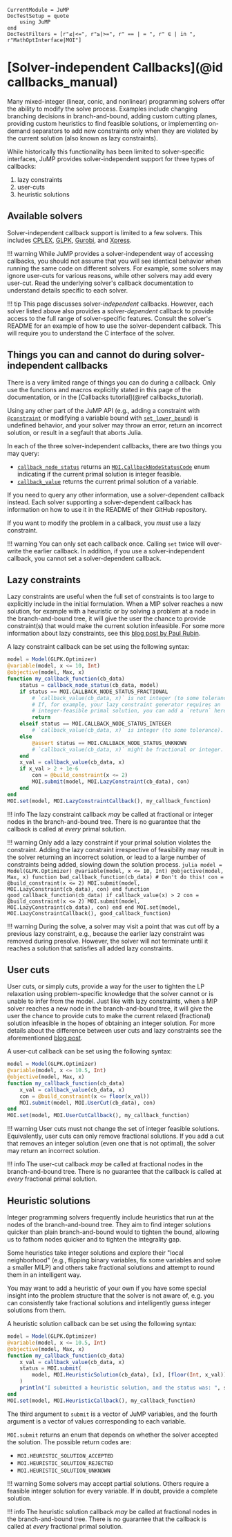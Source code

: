 ```@meta
CurrentModule = JuMP
DocTestSetup = quote
    using JuMP
end
DocTestFilters = [r"≤|<=", r"≥|>=", r" == | = ", r" ∈ | in ", r"MathOptInterface|MOI"]
```

# [Solver-independent Callbacks](@id callbacks_manual)

Many mixed-integer (linear, conic, and nonlinear) programming solvers offer
the ability to modify the solve process. Examples include changing branching
decisions in branch-and-bound, adding custom cutting planes, providing custom
heuristics to find feasible solutions, or implementing on-demand separators to
add new constraints only when they are violated by the current solution (also
known as lazy constraints).

While historically this functionality has been limited to solver-specific
interfaces, JuMP provides solver-independent support for three types of
callbacks:

 1. lazy constraints
 2. user-cuts
 3. heuristic solutions

## Available solvers

Solver-independent callback support is limited to a few solvers. This includes
[CPLEX](https://github.com/jump-dev/CPLEX.jl),
[GLPK](https://github.com/jump-dev/GLPK.jl),
[Gurobi](https://github.com/jump-dev/Gurobi.jl), and
[Xpress](https://github.com/jump-dev/Xpress.jl).

!!! warning
    While JuMP provides a solver-independent way of accessing callbacks, you
    should not assume that you will see identical behavior when running the same
    code on different solvers. For example, some solvers may ignore user-cuts
    for various reasons, while other solvers may add every user-cut. Read the
    underlying solver's callback documentation to understand details specific to
    each solver.

!!! tip
    This page discusses solver-_independent_ callbacks. However, each solver
    listed above also provides a solver-_dependent_ callback to provide access
    to the full range of solver-specific features. Consult the solver's README
    for an example of how to use the solver-dependent callback. This will
    require you to understand the C interface of the solver.

## Things you can and cannot do during solver-independent callbacks

There is a very limited range of things you can do during a callback. Only use
the functions and macros explicitly stated in this page of the documentation, or
in the [Callbacks tutorial](@ref callbacks_tutorial).

Using any other part of the JuMP API (e.g., adding a constraint with [`@constraint`](@ref)
or modifying a variable bound with [`set_lower_bound`](@ref)) is undefined
behavior, and your solver may throw an error, return an incorrect solution, or
result in a segfault that aborts Julia.

In each of the three solver-independent callbacks, there are two things you may
query:
 - [`callback_node_status`](@ref) returns an [`MOI.CallbackNodeStatusCode`](@ref)
   enum indicating if the current primal solution is integer feasible.
 - [`callback_value`](@ref) returns the current primal solution of a variable.

If you need to query any other information, use a solver-dependent callback
instead. Each solver supporting a solver-dependent callback has information on
how to use it in the README of their GitHub repository.

If you want to modify the problem in a callback, you _must_ use a lazy
constraint.

!!! warning
    You can only set each callback once. Calling `set` twice will over-write
    the earlier callback. In addition, if you use a solver-independent
    callback, you cannot set a solver-dependent callback.

## Lazy constraints

Lazy constraints are useful when the full set of constraints is too large to
explicitly include in the initial formulation. When a MIP solver reaches a new
solution, for example with a heuristic or by solving a problem at a node in
the branch-and-bound tree, it will give the user the chance to provide
constraint(s) that would make the current solution infeasible. For some more
information about lazy constraints, see this [blog post by Paul Rubin](https://orinanobworld.blogspot.com/2012/08/user-cuts-versus-lazy-constraints.html).

A lazy constraint callback can be set using the following syntax:

```julia
model = Model(GLPK.Optimizer)
@variable(model, x <= 10, Int)
@objective(model, Max, x)
function my_callback_function(cb_data)
    status = callback_node_status(cb_data, model)
    if status == MOI.CALLBACK_NODE_STATUS_FRACTIONAL
        # `callback_value(cb_data, x)` is not integer (to some tolerance).
        # If, for example, your lazy constraint generator requires an
        # integer-feasible primal solution, you can add a `return` here.
        return
    elseif status == MOI.CALLBACK_NODE_STATUS_INTEGER
        # `callback_value(cb_data, x)` is integer (to some tolerance).
    else
        @assert status == MOI.CALLBACK_NODE_STATUS_UNKNOWN
        # `callback_value(cb_data, x)` might be fractional or integer.
    end
    x_val = callback_value(cb_data, x)
    if x_val > 2 + 1e-6
        con = @build_constraint(x <= 2)
        MOI.submit(model, MOI.LazyConstraint(cb_data), con)
    end
end
MOI.set(model, MOI.LazyConstraintCallback(), my_callback_function)
```

!!! info
    The lazy constraint callback _may_ be called at fractional or integer
    nodes in the branch-and-bound tree. There is no guarantee that the
    callback is called at _every_ primal solution.

!!! warning
    Only add a lazy constraint if your primal solution violates the constraint.
    Adding the lazy constraint irrespective of feasibility may result in the
    solver returning an incorrect solution, or lead to a large number of
    constraints being added, slowing down the solution process.
    ```julia
    model = Model(GLPK.Optimizer)
    @variable(model, x <= 10, Int)
    @objective(model, Max, x)
    function bad_callback_function(cb_data)
        # Don't do this!
        con = @build_constraint(x <= 2)
        MOI.submit(model, MOI.LazyConstraint(cb_data), con)
    end
    function good_callback_function(cb_data)
        if callback_value(x) > 2
            con = @build_constraint(x <= 2)
            MOI.submit(model, MOI.LazyConstraint(cb_data), con)
        end
    end
    MOI.set(model, MOI.LazyConstraintCallback(), good_callback_function)
    ```

!!! warning
    During the solve, a solver may visit a point that was cut off by a previous
    lazy constraint, e.g., because the earlier lazy constraint was removed
    during presolve. However, the solver will not terminate until it reaches a
    solution that satisfies all added lazy constraints.

## User cuts

User cuts, or simply cuts, provide a way for the user to tighten the LP
relaxation using problem-specific knowledge that the solver cannot or is
unable to infer from the model. Just like with lazy constraints, when a MIP
solver reaches a new node in the branch-and-bound tree, it will give the user
the chance to provide cuts to make the current relaxed (fractional) solution
infeasible in the hopes of obtaining an integer solution. For more details
about the difference between user cuts and lazy constraints see the
aforementioned [blog post](https://orinanobworld.blogspot.com/2012/08/user-cuts-versus-lazy-constraints.html).

A user-cut callback can be set using the following syntax:

```julia
model = Model(GLPK.Optimizer)
@variable(model, x <= 10.5, Int)
@objective(model, Max, x)
function my_callback_function(cb_data)
    x_val = callback_value(cb_data, x)
    con = @build_constraint(x <= floor(x_val))
    MOI.submit(model, MOI.UserCut(cb_data), con)
end
MOI.set(model, MOI.UserCutCallback(), my_callback_function)
```

!!! warning
    User cuts must not change the set of integer feasible solutions.
    Equivalently, user cuts can only remove fractional solutions. If you add a
    cut that removes an integer solution (even one that is not optimal), the
    solver may return an incorrect solution.

!!! info
    The user-cut callback _may_ be called at fractional nodes in the
    branch-and-bound tree. There is no guarantee that the callback is called
    at _every_ fractional primal solution.

## Heuristic solutions

Integer programming solvers frequently include heuristics that run at the
nodes of the branch-and-bound tree. They aim to find integer solutions quicker
than plain branch-and-bound would to tighten the bound, allowing us to fathom
nodes quicker and to tighten the integrality gap.

Some heuristics take integer solutions and explore their "local neighborhood"
(e.g., flipping binary variables, fix some variables and solve a smaller MILP)
and others take fractional solutions and attempt to round them in an
intelligent way.

You may want to add a heuristic of your own if you have some special insight
into the problem structure that the solver is not aware of, e.g. you can
consistently take fractional solutions and intelligently guess integer
solutions from them.

A heuristic solution callback can be set using the following syntax:

```julia
model = Model(GLPK.Optimizer)
@variable(model, x <= 10.5, Int)
@objective(model, Max, x)
function my_callback_function(cb_data)
    x_val = callback_value(cb_data, x)
    status = MOI.submit(
        model, MOI.HeuristicSolution(cb_data), [x], [floor(Int, x_val)]
    )
    println("I submitted a heuristic solution, and the status was: ", status)
end
MOI.set(model, MOI.HeuristicCallback(), my_callback_function)
```

The third argument to `submit` is a vector of JuMP variables, and the
fourth argument is a vector of values corresponding to each variable.

`MOI.submit` returns an enum that depends on whether the solver accepted the
solution. The possible return codes are:

 - `MOI.HEURISTIC_SOLUTION_ACCEPTED`
 - `MOI.HEURISTIC_SOLUTION_REJECTED`
 - `MOI.HEURISTIC_SOLUTION_UNKNOWN`

!!! warning
    Some solvers may accept partial solutions. Others require a feasible integer
    solution for every variable. If in doubt, provide a complete solution.

!!! info
    The heuristic solution callback _may_ be called at fractional nodes in the
    branch-and-bound tree. There is no guarantee that the callback is called
    at _every_ fractional primal solution.
